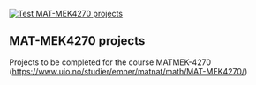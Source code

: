 [![Test MAT-MEK4270 projects](https://github.com/enygard98/course-projects/actions/workflows/matmek4270.yml/badge.svg)](https://github.com/MATMEK-4270/course-projects/actions/workflows/matmek4270.yml)

## MAT-MEK4270 projects

Projects to be completed for the course MATMEK-4270 (https://www.uio.no/studier/emner/matnat/math/MAT-MEK4270/)
